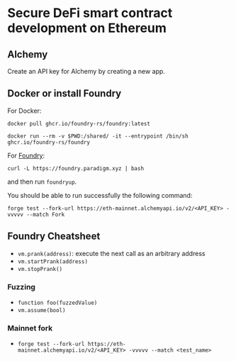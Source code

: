 # Secure DeFi smart contract development on Ethereum

## Alchemy

Create an API key for Alchemy by creating a new app.

## Docker or install Foundry

For Docker:

``docker pull ghcr.io/foundry-rs/foundry:latest``

``docker run --rm -v $PWD:/shared/ -it --entrypoint /bin/sh ghcr.io/foundry-rs/foundry``

For [Foundry](https://github.com/foundry-rs/foundry):

``curl -L https://foundry.paradigm.xyz | bash``

and then run ``foundryup``.

You should be able to run successfully the following command:

``forge test --fork-url https://eth-mainnet.alchemyapi.io/v2/<API_KEY> -vvvvv --match Fork``

## Foundry Cheatsheet

* ``vm.prank(address)``: execute the next call as an arbitrary address
* ``vm.startPrank(address)``
* ``vm.stopPrank()``

### Fuzzing

* ``function foo(fuzzedValue)``
* ``vm.assume(bool)``

### Mainnet fork

* ``forge test --fork-url https://eth-mainnet.alchemyapi.io/v2/<API_KEY> -vvvvv --match <test_name>``
